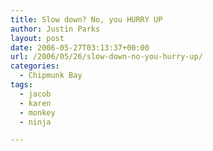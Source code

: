 ```yaml
---
title: Slow down? No, you HURRY UP
author: Justin Parks
layout: post
date: 2006-05-27T03:13:37+00:00
url: /2006/05/26/slow-down-no-you-hurry-up/
categories:
  - Chipmunk Bay
tags:
  - jacob
  - karen
  - monkey
  - ninja

---
```

